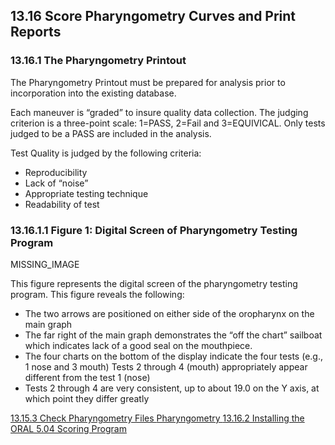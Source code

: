 ## 13.16 Score Pharyngometry Curves and Print Reports

### 13.16.1 The Pharyngometry Printout

The Pharyngometry Printout must be prepared for analysis prior to incorporation into the existing database.

Each maneuver is “graded” to insure quality data collection.  The judging criterion is a three-point scale:  1=PASS, 2=Fail and 3=EQUIVICAL.  Only tests judged to be a PASS are included in the analysis.

Test Quality is judged by the following criteria:

* Reproducibility
* Lack of “noise”
* Appropriate testing technique
* Readability of test

### 13.16.1.1 Figure 1: Digital Screen of Pharyngometry Testing Program

MISSING_IMAGE

This figure represents the digital screen of the pharyngometry testing program.  This figure reveals the following:

* The two arrows are positioned on either side of the oropharynx on the main graph
* The far right of the main graph demonstrates the “off the chart” sailboat which indicates lack of a good seal on the mouthpiece.
* The four charts on the bottom of the display indicate the four tests (e.g., 1 nose and 3 mouth) Tests 2 through 4 (mouth) appropriately appear different from the test 1 (nose)
* Tests 2 through 4 are very consistent, up to about 19.0 on the Y axis, at which point they differ greatly


<div class="center">
<div class="btn-group">
  <a href=":pages_path:/manuals/pharyngometry/13-15-03-check-pharyn-files.md" class="btn btn-default">
    <span class="glyphicon glyphicon-chevron-left"></span>
    13.15.3 Check Pharyngometry Files
  </a>

  <a href=":pages_path:/manuals/pharyngometry" class="btn btn-default">
    <span class="glyphicon glyphicon-chevron-up"></span>
    Pharyngometry
  </a>

  <a href=":pages_path:/manuals/pharyngometry/13-16-02-installing-oral-program.md" class="btn btn-success">
    13.16.2 Installing the ORAL 5.04 Scoring Program
    <span class="glyphicon glyphicon-chevron-right"></span>
  </a>
</div>
</div>
